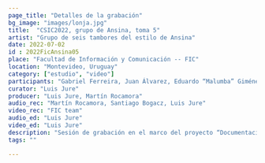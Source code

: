```yaml
---
page_title: "Detalles de la grabación"
bg_image: "images/lonja.jpg"
title:  "CSIC2022, grupo de Ansina, toma 5"  
artist: "Grupo de seis tambores del estilo de Ansina"  
date: 2022-07-02
id : 2022FicAnsina05
place: "Facultad de Información y Comunicación -- FIC"  
location: "Montevideo, Uruguay"  
category: ["estudio", "video"]
participants: "Gabriel Ferreira, Juan Álvarez, Eduardo “Malumba” Giménez, Juan “Juancho” Quintana, Julio Magariños, Alfredo “Tarta” Ferreira"  
curator: "Luis Jure"  
producer: "Luis Jure, Martín Rocamora"  
audio_rec: "Martín Rocamora, Santiago Bogacz, Luis Jure"  
video_rec: "FIC team"  
audio_ed: "Luis Jure"  
video_ed: "Luis Jure"  
description: "Sesión de grabación en el marco del proyecto “Documentacion y análisis del candombe uruguayo”, financiado por la CSIC, agencia de investigación de la Universidad de la República. La sesión se realizó en colaboración con la FIC."  
tags: ""  

---
```

